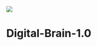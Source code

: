 ![](https://www.tecnologia-informatica.com/wp-content/uploads/2018/08/caracteristicas-de-las-computadoras-1.jpeg)
# Digital-Brain-1.0
